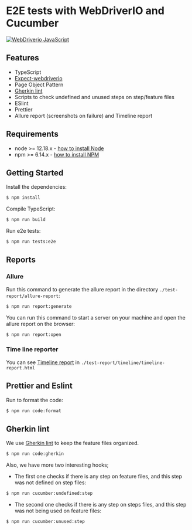 # E2E tests with WebDriverIO and Cucumber

[![WebDriverio JavaScript](https://img.shields.io/badge/WebDriverio-Cucumber.svg)](https://webdriver.io/)

## Features

- TypeScript
- [Expect-webdriverio](https://github.com/webdriverio/expect-webdriverio)
- Page Object Pattern
- [Gherkin lint](https://github.com/vsiakka/gherkin-lint)
- Scripts to check undefined and unused steps on step/feature files
- ESlint
- Prettier
- Allure report (screenshots on failure) and Timeline report

## Requirements

-   node >= 12.18.x - [how to install Node](https://nodejs.org/en/download/)
-   npm >= 6.14.x - [how to install NPM](https://www.npmjs.com/get-npm)

## Getting Started

Install the dependencies:

```bash
$ npm install
```

Compile TypeScript:

```bash
$ npm run build
```

Run e2e tests:

```bash
$ npm run tests:e2e
```

## Reports

### Allure

Run this command to generate the allure report in the directory `./test-report/allure-report`:

```bash
$ npm run report:generate
```

You can run this command to start a server on your machine and open the allure report on the browser:

```bash
$ npm run report:open
```

### Time line reporter

You can see [Timeline report](https://github.com/QualityOps/wdio-timeline-reporter) in `./test-report/timeline/timeline-report.html`

## Prettier and Eslint

Run to format the code:

```bash
$ npm run code:format
```

## Gherkin lint

We use [Gherkin lint](https://github.com/vsiakka/gherkin-lint) to keep the feature files organized.

```bash
$ npm run code:gherkin
```

Also, we have more two interesting hooks;

-   The first one checks if there is any step on feature files, and this step was not defined on step files:

```bash
$ npm run cucumber:undefined:step
```

-   The second one checks if there is any step on steps files, and this step was not being used on feature files:

```bash
$ npm run cucumber:unused:step
```
